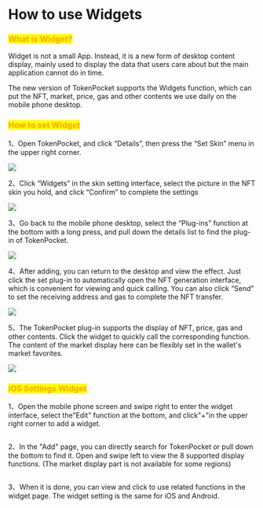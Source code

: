 # How to use Widgets

### <mark style="color:orange;">**What is Widget?**</mark>

Widget is not a small App. Instead, it is a new form of desktop content display, mainly used to display the data that users care about but the main application cannot do in time.

The new version of TokenPocket supports the Widgets function, which can put the NFT, market, price, gas and other contents we use daily on the mobile phone desktop.

### <mark style="color:orange;">How to set Widget</mark>

1、Open TokenPocket, and click “Details”, then press the “Set Skin” menu in the upper right corner.

![](../../.gitbook/assets/1.png)

2、Click “Widgets” in the skin setting interface, select the picture in the NFT skin you hold, and click “Confirm” to complete the settings

![](../../.gitbook/assets/2.png)

3、Go back to the mobile phone desktop, select the “Plug-ins” function at the bottom with a long press, and pull down the details list to find the plug-in of TokenPocket.

![](../../.gitbook/assets/3.png)

4、After adding, you can return to the desktop and view the effect. Just click the set plug-in to automatically open the NFT generation interface, which is convenient for viewing and quick calling. You can also click “Send” to set the receiving address and gas to complete the NFT transfer.

![](../../.gitbook/assets/4.png)

5、The TokenPocket plug-in supports the display of NFT, price, gas and other contents. Click the widget to quickly call the corresponding function. The content of the market display here can be flexibly set in the wallet's market favorites.

![](<../../.gitbook/assets/5 (1).png>)

### <mark style="color:orange;">iOS Settings Widget</mark>

1、Open the mobile phone screen and swipe right to enter the widget interface, select the"Edit" function at the bottom, and click"+"in the upper right corner to add a widget.

<figure><img src="../../.gitbook/assets/11 (1).png" alt=""><figcaption></figcaption></figure>

2、In the "Add" page, you can directly search for TokenPocket or pull down the bottom to find it. Open and swipe left to view the 8 supported display functions. (The market display part is not available for some regions)

<figure><img src="../../.gitbook/assets/22 (2).png" alt=""><figcaption></figcaption></figure>

3、When it is done, you can view and click to use related functions in the widget page. The widget setting is the same for iOS and Android.

<figure><img src="../../.gitbook/assets/33 (2).png" alt=""><figcaption></figcaption></figure>
